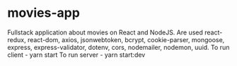 # movies-app
Fullstack application about movies on React and NodeJS. Are used react-redux, react-dom, axios, jsonwebtoken, bcrypt, cookie-parser, mongoose, express, express-validator, dotenv, cors, nodemailer, nodemon, uuid.
To run client - yarn start
To run server - yarn start:dev
